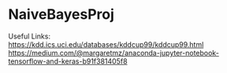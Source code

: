 # NaiveBayesProj

Useful Links:
<br>
https://kdd.ics.uci.edu/databases/kddcup99/kddcup99.html
<br>
https://medium.com/@margaretmz/anaconda-jupyter-notebook-tensorflow-and-keras-b91f381405f8
